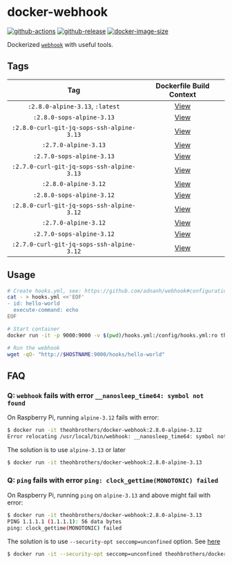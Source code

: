 # docker-webhook

[![github-actions](https://github.com/theohbrothers/docker-webhook/workflows/ci-master-pr/badge.svg)](https://github.com/theohbrothers/docker-webhook/actions)
[![github-release](https://img.shields.io/github/v/release/theohbrothers/docker-webhook?style=flat-square)](https://github.com/theohbrothers/docker-webhook/releases/)
[![docker-image-size](https://img.shields.io/docker/image-size/theohbrothers/docker-webhook/latest)](https://hub.docker.com/r/theohbrothers/docker-webhook)

Dockerized [`webhook`](https://github.com/adnanh/webhook) with useful tools.

## Tags

| Tag | Dockerfile Build Context |
|:-------:|:---------:|
| `:2.8.0-alpine-3.13`, `:latest` | [View](variants/2.8.0-alpine-3.13 ) |
| `:2.8.0-sops-alpine-3.13` | [View](variants/2.8.0-sops-alpine-3.13 ) |
| `:2.8.0-curl-git-jq-sops-ssh-alpine-3.13` | [View](variants/2.8.0-curl-git-jq-sops-ssh-alpine-3.13 ) |
| `:2.7.0-alpine-3.13` | [View](variants/2.7.0-alpine-3.13 ) |
| `:2.7.0-sops-alpine-3.13` | [View](variants/2.7.0-sops-alpine-3.13 ) |
| `:2.7.0-curl-git-jq-sops-ssh-alpine-3.13` | [View](variants/2.7.0-curl-git-jq-sops-ssh-alpine-3.13 ) |
| `:2.8.0-alpine-3.12` | [View](variants/2.8.0-alpine-3.12 ) |
| `:2.8.0-sops-alpine-3.12` | [View](variants/2.8.0-sops-alpine-3.12 ) |
| `:2.8.0-curl-git-jq-sops-ssh-alpine-3.12` | [View](variants/2.8.0-curl-git-jq-sops-ssh-alpine-3.12 ) |
| `:2.7.0-alpine-3.12` | [View](variants/2.7.0-alpine-3.12 ) |
| `:2.7.0-sops-alpine-3.12` | [View](variants/2.7.0-sops-alpine-3.12 ) |
| `:2.7.0-curl-git-jq-sops-ssh-alpine-3.12` | [View](variants/2.7.0-curl-git-jq-sops-ssh-alpine-3.12 ) |

## Usage

```sh
# Create hooks.yml, see: https://github.com/adnanh/webhook#configuration
cat - > hooks.yml <<'EOF'
- id: hello-world
  execute-command: echo
EOF

# Start container
docker run -it -p 9000:9000 -v $(pwd)/hooks.yml:/config/hooks.yml:ro theohbrothers/docker-webhook

# Run the webhook
wget -qO- "http://$HOSTNAME:9000/hooks/hello-world"
```

## FAQ

### Q: `webhook` fails with error `__nanosleep_time64: symbol not found`

On Raspberry Pi, running `alpine-3.12` fails with error:

```sh
$ docker run -it theohbrothers/docker-webhook:2.8.0-alpine-3.12
Error relocating /usr/local/bin/webhook: __nanosleep_time64: symbol not found
```

The solution is to use `alpine-3.13` or later

```sh
$ docker run -it theohbrothers/docker-webhook:2.8.0-alpine-3.13
```

### Q: `ping` fails with error `ping: clock_gettime(MONOTONIC) failed`

On Raspberry Pi, running `ping` on `alpine-3.13` and above might fail with error:

```sh
$ docker run -it theohbrothers/docker-webhook:2.8.0-alpine-3.13
PING 1.1.1.1 (1.1.1.1): 56 data bytes
ping: clock_gettime(MONOTONIC) failed
```

The solution is to use `--security-opt seccomp=unconfined` option. See [here](https://gitlab.alpinelinux.org/alpine/aports/-/issues/12091)

```sh
$ docker run -it --security-opt seccomp=unconfined theohbrothers/docker-webhook:2.8.0-alpine-3.13
```